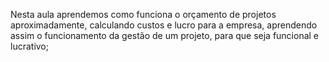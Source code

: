 Nesta aula aprendemos como funciona o orçamento de projetos aproximadamente, calculando custos e lucro para a empresa, aprendendo assim o funcionamento da gestão de um projeto, para que seja funcional e lucrativo;